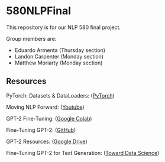 # 580NLPFinal

This repository is for our NLP 580 final project.

Group members are:
- Eduardo Armenta (Thursday section)
- Landon Carpenter (Monday section)
- Matthew Moriarty (Monday section)

## Resources 

PyTorch: Datasets & DataLoaders: (<a href="https://pytorch.org/tutorials/beginner/basics/data_tutorial.html">PyTorch</a>)

Moving NLP Forward: (<a href="https://www.youtube.com/watch?v=WVM09Ri4MbI">Youtube</a>)

GPT-2 Fine-Tuning: (<a href="https://colab.research.google.com/drive/13dZVYEOMhXhkXWfvSMVM1TTtUDrT6Aeh?usp=sharing#scrollTo=v4XhewaV93-_">Google Colab</a>)

Fine-Tuning GPT-2: (<a href="https://github.com/itsuncheng/fine-tuning-GPT2">GitHub</a>)

GPT-2 Resources: (<a href="https://drive.google.com/drive/folders/12kc9BrHdEe2am4x7d_x0YyKAGd0PeuuS">Google Drive</a>)

Fine-Tuning GPT-2 for Text Generation: (<a href="https://towardsdatascience.com/fine-tuning-gpt2-for-text-generation-using-pytorch-2ee61a4f1ba7">Toward Data Science</a>)
